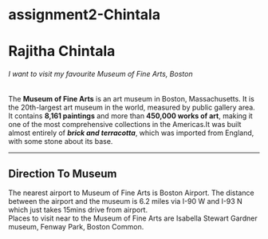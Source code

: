 # assignment2-Chintala

# Rajitha Chintala
###### I want to visit my favourite Museum of Fine Arts, Boston

The **Museum of Fine Arts** is an art museum in Boston, Massachusetts. It is the 20th-largest art museum in the world, measured by public gallery area. It contains **8,161 paintings** and more than **450,000 works of art**, making it one of the most comprehensive collections in the Americas.It was built almost entirely of ***brick and terracotta***, which was imported from England, with some stone about its base.

--------------------------------------------------------------------------------------------------------

## Direction To Museum
The nearest airport to Museum of Fine Arts is Boston Airport.
The distance between the airport and the museum is 6.2 miles via I-90 W and I-93 N which just takes 15mins drive from airport.
<br>Places to visit near to the Museum of Fine Arts are Isabella Stewart Gardner museum, Fenway Park, Boston Common.

